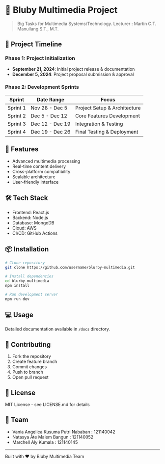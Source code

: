 # 📱 Bluby Multimedia Project

> Big Tasks for Multimedia Systems/Technology.
> Lecturer  : Martin C.T. Manullang S.T., M.T.

## 📅 Project Timeline

### Phase 1: Project Initialization
- **September 21, 2024**: Initial project release & documentation
- **December 5, 2024**: Project proposal submission & approval

### Phase 2: Development Sprints

| Sprint | Date Range | Focus |
|--------|------------|-------|
| Sprint 1 | Nov 28 - Dec 5 | Project Setup & Architecture |
| Sprint 2 | Dec 5 - Dec 12 | Core Features Development |
| Sprint 3 | Dec 12 - Dec 19 | Integration & Testing |
| Sprint 4 | Dec 19 - Dec 26 | Final Testing & Deployment |

## 🚀 Features

- Advanced multimedia processing
- Real-time content delivery
- Cross-platform compatibility
- Scalable architecture
- User-friendly interface

## 🛠️ Tech Stack

- Frontend: React.js
- Backend: Node.js
- Database: MongoDB
- Cloud: AWS
- CI/CD: GitHub Actions

## 📦 Installation

```bash
# Clone repository
git clone https://github.com/username/blurby-multimedia.git

# Install dependencies
cd blurby-multimedia
npm install

# Run development server
npm run dev
```

## 💻 Usage

Detailed documentation available in `/docs` directory.

## 🤝 Contributing

1. Fork the repository
2. Create feature branch
3. Commit changes
4. Push to branch
5. Open pull request

## 📄 License

MIT License - see LICENSE.md for details

## 👥 Team

- Vania Angelica Kusuma Putri Nababan   : 121140042
- Natasya Ate Malem Bangun              :  121140052
- Marchell Aly Kumala                   : 121140145

---
Built with ❤️ by Bluby Multimedia Team
